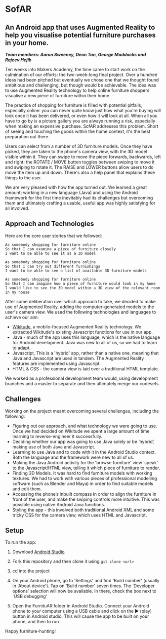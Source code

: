 SofAR
================================


An Android app that uses Augmented Reality to help you visualise potential furniture purchases in your home.
---------------------------------

***Team members: Aaron Sweeney, Deon Tan, George Maddocks and Rajeev Hejib***

Ten weeks into Makers Academy, the time came to start work on the culmination of our efforts: the two-week-long final project. Over a hundred ideas had been pitched but eventually we chose one that we thought found ambitious and challenging, but though would be achievable. The idea was to use Augmented Reality technology to help online furniture shoppers visualise a new piece of furniture within their home.

The practice of shopping for furniture is filled with potential pitfalls, especially online: you can never quite know just how what you're buying will look once it has been delivered, or even how it will look at all. When all you have to go by is a picture gallery you are always running a risk, especially when making an expensive purchase. SofAR addresses this problem. Short of seeing and touching the goods within the home context, it's the best preparation out there.

Users can select from a number of 3D furniture models. Once they have picked, they are taken to the phone's camera view, with the 3D model visible within it. They can swipe to move the piece forwards, backwards, left and right; the ROTATE / MOVE button toggles between swiping to move it and swiping to rotate it. The RAISE and LOWER buttons allow users to do move the item up and down. There's also a help panel that explains these things to the user.

We are very pleased with how the app turned out. We learned a great amount; working in a new language (Java) and using the Android framework for the first time inevitably had its challenges but overcoming them and ultimately crafting a usable, useful app was highly satisfying for all involved.


Approach and Technologies
---------
Here are the core user stories that we followed:
```
As somebody shopping for furniture online
So that I can examine a piece of furniture closely
I want to be able to see it as a 3D model

As somebody shopping for furniture online
So that I can try out different furnishings
I want to be able to see a list of available 3D furniture models

As somebody shopping for furniture online
So that I can imagine how a piece of furniture would look in my home
I would like to see the 3D model within a 3D view of the relevant room in my house
```

After some deliberation over which approach to take, we decided to make use of Augmented Reality, adding the computer-generated models to the user's camera view. We used the following technologies and languages to achieve our aim:

* [Wikitude](http://www.wikitude.com/), a mobile-focused Augmented Reality technology. We extracted Wikitude's existing Javascript functions for use in our app.
* Java - much of the app uses this language, which is the native language for Android development. Java was new to all of us, so we had to learn to adapt.
* Javascript. This is a 'hybrid' app, rather than a native one, meaning that Java and Javascript are used in tandem. The Augmented Reality features are implemented using Javascript.
* HTML & CSS - the camera view is laid over a traditional HTML template.

We worked as a professional development team would, using development branches and a master to separate and then ultimately merge our codesets.

Challenges
----------
Working on the project meant overcoming several challenges, including the following:

* Figuring out our approach, and what technology we were going to use. Once we had decided on Wikitude we spent a large amount of time learning to reverse-engineer it successfully.
* Deciding whether our app was going to use Java solely or be ‘hybrid’, making use of both Java and Javascript.
* Learning to use Java and to code with it in the Android Studio context. Both the language and the framework were new to all of us.
* Making the Java Android activity for the 'browse furniture' view ‘speak’ to the Javascript/HTML view, telling it which piece of furniture to render.
* Finding 3D Models. It was hard to find furniture models with working textures. We had to work with various pieces of professional modelling software (such as Blender and Maya) in order to find suitable models and edit them.
* Accessing the phone’s inbuilt compass in order to align the furniture in front of the user, and make the swiping controls more intuitive. This was possible using native Android Java functions.
* Styling the app - this involved both traditional Android XML and some tricky CSS for the camera view, which uses HTML and Javascript.

Setup
-----
To run the app:

1. Download [Android Studio](http://developer.android.com/sdk/index.html)

2. Fork this repository and then clone it using `git clone <url>`

3. cd into the project

4. On your Android phone, go to 'Settings' and find 'Build number' (usually in 'About device'). Tap on 'Build number' seven times. The
'Developer options' selection will now be available. In there, check the box next to 'USB debugging'

5. Open the FurnituAR folder in Android Studio. Connect your Android phone to your computer using a USB cable and click on the ► (play) button in Android studio. This will cause the app to be built on your phone, and then to run

Happy furniture-hunting!
